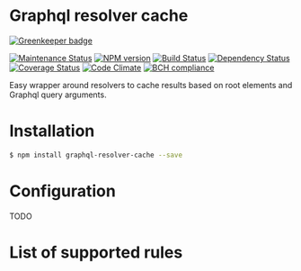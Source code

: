 
Graphql resolver cache
==============================

[![Greenkeeper badge](https://badges.greenkeeper.io/Intellicode/graphql-resolver-cache.svg)](https://greenkeeper.io/)

[![Maintenance Status][status-image]][status-url] [![NPM version][npm-image]][npm-url] [![Build Status][travis-image]][travis-url] [![Dependency Status][deps-image]][deps-url] [![Coverage Status][coverage-image]][coverage-url] [![Code Climate][climate-image]][climate-url] [![BCH compliance][bettercode-image]][bettercode-url] 

Easy wrapper around resolvers to cache results based on root elements and Graphql query arguments.

# Installation

```sh
$ npm install graphql-resolver-cache --save
```

# Configuration

TODO

# List of supported rules

[npm-url]: https://npmjs.org/package/graphql-resolver-cache
[npm-image]: http://img.shields.io/npm/v/graphql-resolver-cache.svg?style=flat-square

[travis-url]: https://travis-ci.org/Intellicode/graphql-resolver-cache
[travis-image]: http://img.shields.io/travis/Intellicode/graphql-resolver-cache/master.svg?style=flat-square

[deps-url]: https://david-dm.org/Intellicode/graphql-resolver-cache
[deps-image]: https://img.shields.io/david/dev/Intellicode/graphql-resolver-cache.svg?style=flat-square

[coverage-url]: https://coveralls.io/r/Intellicode/graphql-resolver-cache?branch=master
[coverage-image]: http://img.shields.io/coveralls/Intellicode/graphql-resolver-cache/master.svg?style=flat-square

[climate-url]: https://codeclimate.com/github/Intellicode/graphql-resolver-cache
[climate-image]: http://img.shields.io/codeclimate/github/Intellicode/graphql-resolver-cache.svg?style=flat-square

[status-url]: https://github.com/Intellicode/graphql-resolver-cache/pulse
[status-image]: http://img.shields.io/badge/status-maintained-brightgreen.svg?style=flat-square

[bettercode-image]: https://bettercodehub.com/edge/badge/Intellicode/graphql-resolver-cache
[bettercode-url]: https://bettercodehub.com

